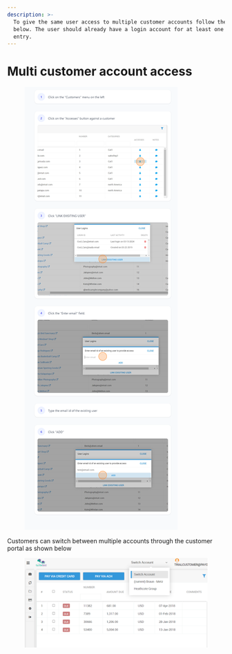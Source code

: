 ```yaml
---
description: >-
  To give the same user access to multiple customer accounts follow the steps
  below. The user should already have a login account for at least one customer
  entry.
---
```


# Multi customer account access

<figure><img src="../.gitbook/assets/customer access (1).png" alt=""><figcaption></figcaption></figure>



Customers can switch between multiple accounts through the customer portal as shown below



<figure><img src="../.gitbook/assets/switch accounts customer portal.png" alt=""><figcaption></figcaption></figure>
